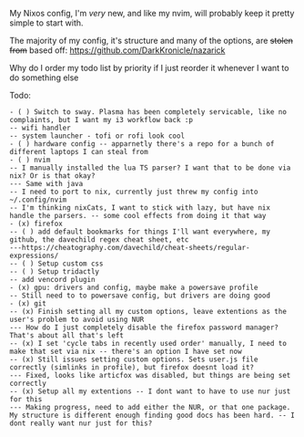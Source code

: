 My Nixos config, I'm *very* new, and like my nvim, will probably keep it pretty simple to start with.

The majority of my config, it's structure and many of the options, are ~~stolen from~~ based off:
https://github.com/DarkKronicle/nazarick

Why do I order my todo list by priority if I just reorder it whenever I want to do something else

Todo:
```neorg
- ( ) Switch to sway. Plasma has been completely servicable, like no complaints, but I want my i3 workflow back :p
-- wifi handler
-- system launcher - tofi or rofi look cool
- ( ) hardware config -- apparnetly there's a repo for a bunch of different laptops I can steal from
- ( ) nvim
-- I manually installed the lua TS parser? I want that to be done via nix? Or is that okay?
--- Same with java
-- I need to port to nix, currently just threw my config into ~/.config/nvim
-- I'm thinking nixCats, I want to stick with lazy, but have nix handle the parsers. -- some cool effects from doing it that way
- (x) firefox
-- ( ) add default bookmarks for things I'll want everywhere, my github, the davechild regex cheat sheet, etc
---https://cheatography.com/davechild/cheat-sheets/regular-expressions/
-- ( ) Setup custom css
-- ( ) Setup tridactly
-- add vencord plugin
- (x) gpu: drivers and config, maybe make a powersave profile
-- Still need to to powersave config, but drivers are doing good
- (x) git
-- (x) Finish setting all my custom options, leave extentions as the user's problem to avoid using NUR
--- How do I just completely disable the firefox password manager? That's about all that's left
-- (x) I set 'cycle tabs in recently used order' manually, I need to make that set via nix -- there's an option I have set now
-- (x) Still issues setting custom options. Sets user.js file correctly (simlinks in profile), but firefox doesnt load it?
--- Fixed, looks like articfox was disabled, but things are being set correctly
-- (x) Setup all my extentions -- I dont want to have to use nur just for this
--- Making progress, need to add either the NUR, or that one package. My structure is different enough finding good docs has been hard. -- I dont really want nur just for this?
```
